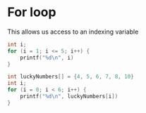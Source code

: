 # For loop

This allows us access to an indexing variable

```c
int i;
for (i = 1; i <= 5; i++) {
    printf("%d\n", i)
}
```

```c
int luckyNumbers[] = {4, 5, 6, 7, 8, 10}
int i;
for (i = 0; i < 6; i++) {
    printf("%d\n", luckyNumbers[i])
}
```
